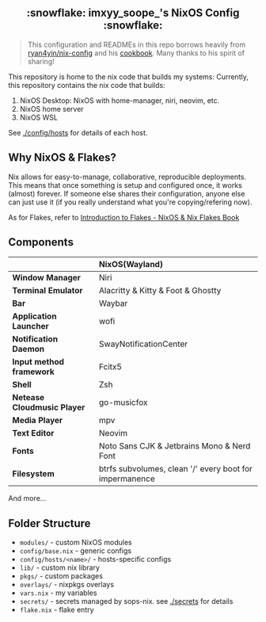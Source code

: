 <h2 align="center">:snowflake: imxyy_soope_'s NixOS Config :snowflake:</h2>

> This configuration and READMEs in this repo borrows heavily from [ryan4yin/nix-config](https://github.com/ryan4yin/nix-config) and his 
> [cookbook](https://github.com/ryan4yin/nixos-and-flakes-book). Many thanks to his spirit of sharing!

This repository is home to the nix code that builds my systems:
Currently, this repository contains the nix code that builds:

1. NixOS Desktop: NixOS with home-manager, niri, neovim, etc.
2. NixOS home server
3. NixOS WSL

See [./config/hosts](./config/hosts) for details of each host.

## Why NixOS & Flakes?

Nix allows for easy-to-manage, collaborative, reproducible deployments. This
means that once something is setup and configured once, it works (almost)
forever. If someone else shares their configuration, anyone else can just use it
(if you really understand what you're copying/refering now).

As for Flakes, refer to
[Introduction to Flakes - NixOS & Nix Flakes Book](https://nixos-and-flakes.thiscute.world/nixos-with-flakes/introduction-to-flakes)

## Components

|                               | NixOS(Wayland)                                          |
| ----------------------------- | :------------------------------------------------------ |
| **Window Manager**            | Niri                                                    |
| **Terminal Emulator**         | Alacritty & Kitty & Foot & Ghostty                      |
| **Bar**                       | Waybar                                                  |
| **Application Launcher**      | wofi                                                    |
| **Notification Daemon**       | SwayNotificationCenter                                  |
| **Input method framework**    | Fcitx5                                                  |
| **Shell**                     | Zsh                                                     |
| **Netease Cloudmusic Player** | go-musicfox                                             |
| **Media Player**              | mpv                                                     |
| **Text Editor**               | Neovim                                                  |
| **Fonts**                     | Noto Sans CJK & Jetbrains Mono & Nerd Font              |
| **Filesystem**                | btrfs subvolumes, clean '/' every boot for impermanence |

And more...

## Folder Structure

- `modules/` - custom NixOS modules
- `config/base.nix` - generic configs
- `config/hosts/<name>/` - hosts-specific configs
- `lib/` - custom nix library
- `pkgs/` - custom packages
- `overlays/` - nixpkgs overlays
- `vars.nix` - my variables
- `secrets/` - secrets managed by sops-nix. see [./secrets](./secrets) for details
- `flake.nix` - flake entry
